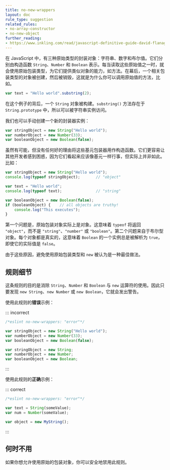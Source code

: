 ```yaml
---
title: no-new-wrappers
layout: doc
rule_type: suggestion
related_rules:
- no-array-constructor
- no-new-object
further_reading:
- https://www.inkling.com/read/javascript-definitive-guide-david-flanagan-6th/chapter-3/wrapper-objects
---
```


在 JavaScript 中，有三种原始类型的封装对象：字符串、数字和布尔值。它们分别由构造函数 `String`、`Number` 和 `Boolean` 表示。每当读取这些原始值之一时，就会使用原始包装类型，为它们提供类似对象的能力，如方法。在幕后，一个相关包装类型的对象被创建，然后被销毁，这就是为什么你可以调用原始值的方法，比如。

```js
var text = "Hello world".substring(2);
```

在这个例子的背后，一个 `String` 对象被构建。`substring()` 方法存在于 `String.prototype` 中，所以可以被字符串实例访问。

我们也可以手动创建一个新的封装器实例：

```js
var stringObject = new String("Hello world");
var numberObject = new Number(33);
var booleanObject = new Boolean(false);
```

虽然有可能，但没有任何好的理由将这些基元包装器用作构造函数。它们更容易让其他开发者感到困惑，因为它们看起来应该像基元一样行事，但实际上并非如此。比如：

```js
var stringObject = new String("Hello world");
console.log(typeof stringObject);       // "object"

var text = "Hello world";
console.log(typeof text);               // "string"

var booleanObject = new Boolean(false);
if (booleanObject) {    // all objects are truthy!
    console.log("This executes");
}
```

第一个问题是，原始包装对象实际上是对象。这意味着 `typeof` 将返回 `"object"`，而不是 `"string"`、`"number"` 或 `"boolean"`。第二个问题来自于布尔型对象。每个对象都是真实的，这意味着 `Boolean` 的一个实例总是被解析为 `true`，即使它的实际值是 `false`。

由于这些原因，避免使用原始包装类型和 `new` 被认为是一种最佳做法。

## 规则细节

这条规则的目的是消除 `String`、`Number` 和 `Boolean` 与 `new` 运算符的使用。因此只要发现 `new String`、`new Number` 或 `new Boolean`，它就会发出警告。

使用此规则的**错误**示例：

::: incorrect

```js
/*eslint no-new-wrappers: "error"*/

var stringObject = new String("Hello world");
var numberObject = new Number(33);
var booleanObject = new Boolean(false);

var stringObject = new String;
var numberObject = new Number;
var booleanObject = new Boolean;
```

:::

使用此规则的**正确**示例：

::: correct

```js
/*eslint no-new-wrappers: "error"*/

var text = String(someValue);
var num = Number(someValue);

var object = new MyString();
```

:::

## 何时不用

如果你想允许使用原始的包装对象，你可以安全地禁用此规则。
